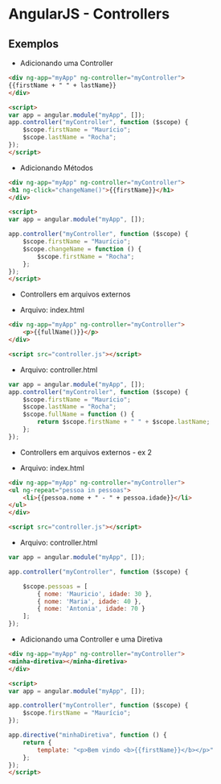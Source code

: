 # AngularJS - Controllers

## Exemplos

- Adicionando uma Controller

~~~html
<div ng-app="myApp" ng-controller="myController">
{{firstName + " " + lastName}}
</div>

<script>
var app = angular.module("myApp", []);
app.controller("myController", function ($scope) {
    $scope.firstName = "Maurício";
    $scope.lastName = "Rocha";
});
</script>
~~~

- Adicionando Métodos

~~~html
<div ng-app="myApp" ng-controller="myController">
<h1 ng-click="changeName()">{{firstName}}</h1>
</div>

<script>
var app = angular.module("myApp", []);

app.controller("myController", function ($scope) {
    $scope.firstName = "Maurício";
    $scope.changeName = function () {
        $scope.firstName = "Rocha";
    };
});
</script>
~~~

- Controllers em arquivos externos

- Arquivo: index.html

~~~html
<div ng-app="myApp" ng-controller="myController">
    <p>{{fullName()}}</p>
</div>

<script src="controller.js"></script>
~~~    

- Arquivo: controller.html

~~~javascript
var app = angular.module("myApp", []);
app.controller("myController", function ($scope) {
    $scope.firstName = "Maurício";
    $scope.lastName = "Rocha";
    $scope.fullName = function () {
        return $scope.firstName + " " + $scope.lastName;
    };
});
~~~

- Controllers em arquivos externos - ex 2

- Arquivo: index.html

~~~html
<div ng-app="myApp" ng-controller="myController">
<ul ng-repeat="pessoa in pessoas">
    <li>{{pessoa.nome + " - " + pessoa.idade}}</li>
</ul>
</div>

<script src="controller.js"></script>
~~~    

- Arquivo: controller.html

~~~javascript
var app = angular.module("myApp", []);

app.controller("myController", function ($scope) {

    $scope.pessoas = [
        { nome: 'Mauricio', idade: 30 },
        { nome: 'Maria', idade: 40 },
        { nome: 'Antonia', idade: 70 }
    ];
});
~~~        

- Adicionando uma Controller e uma Diretiva

~~~html
<div ng-app="myApp" ng-controller="myController">
<minha-diretiva></minha-diretiva>
</div>

<script>
var app = angular.module("myApp", []);

app.controller("myController", function ($scope) {
    $scope.firstName = "Maurício";
});

app.directive("minhaDiretiva", function () {
    return {
        template: "<p>Bem vindo <b>{{firstName}}</b></p>"
    };
});
</script>
~~~
